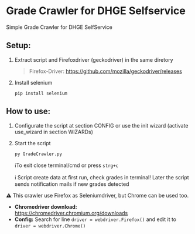 # Grade Crawler for DHGE Selfservice 

Simple Grade Crawler for DHGE SelfService

## Setup:
  
1. Extract script and Firefoxdriver (geckodriver) in the same diretory
        
   >Firefox-Driver: <https://github.com/mozilla/geckodriver/releases>
2. Install selenium 

       pip install selenium
            
## How to use:
1. Configurate the script at section CONFIG or use the init wizard
         (activate use_wizard in section WIZARDs)
2. Start the script 

       py GradeCrawler.py
           
   :information_source:To exit close terminal/cmd or press `strg+c`

   :information_source: Script create data at first run, check grades in terminal! Later the
     script sends notification mails if new grades detected

:warning: This crawler use Firefox as Seleniumdriver, but Chrome can be
used too.
- **Chromedriver download:**
      <https://chromedriver.chromium.org/downloads>
- **Config:**
      Search for line `driver = webdriver.Firefox()` and edit it to
      `driver = webdriver.Chrome()`
